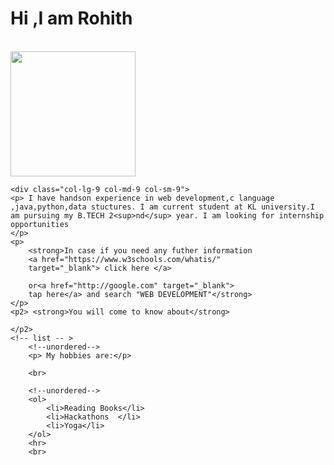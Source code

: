 <html>
<head>
	<title>Web Developement</title>
	<link rel="stylesheet" href="https://stackpath.bootstrapcdn.com/bootstrap/4.4.1/css/bootstrap.min.css">
	<script src="https://stackpath.bootstrapcdn.com/bootstrap/4.4.1/js/bootstrap.min.js"></script>
	<script src="https://stackpath.bootstrapcdn.com/bootstrap/4.4.1/js/bootstrap.bundle.min.js"></script>

</head>
<body>
	<div class="row">
	<div class="col-lg-3 col-md-3 col-sm-3">
	<h1>Hi ,I am Rohith</h1>
	<br>
	<!--<img src="C:\Users\ROHITH REDDY G\Downloads\rohith.png" alt="Simply Easy Learning" width="200"
         height="200">-->
	<img src="![rohith](https://user-images.githubusercontent.com/58157720/75626581-921dec00-5bee-11ea-82f6-014bdc4ca756.png)" width="200" height="200">
	</div>

	<div class="col-lg-9 col-md-9 col-sm-9"> 
	<p> I have handson experience in web development,c language ,java,python,data stuctures. I am current student at KL university.I am pursuing my B.TECH 2<sup>nd</sup> year. I am looking for internship opportunities		
	</p>
	<p> 
		<strong>In case if you need any futher information  
		<a href="https://www.w3schools.com/whatis/"
		target="_blank"> click here </a>

		or<a href="http://google.com" target="_blank">
		tap here</a> and search "WEB DEVELOPMENT"</strong>
	</p>
	<p2> <strong>You will come to know about</strong>

	</p2>
	<!-- list -- >
		<!--unordered-->
		<p> My hobbies are:</p>
		
		<br>

		<!--unordered-->
		<ol>
			<li>Reading Books</li>
			<li>Hackathons  </li>
			<li>Yoga</li>
		</ol>
		<hr>
		<br>
</div>
</div>
</body>
</html>
